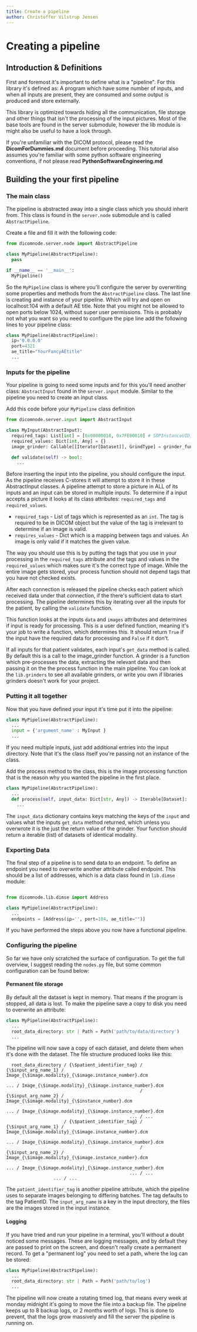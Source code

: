 ```yaml
---
title: Create a pipeline
author: Christoffer Vilstrup Jensen
---
```

# Creating a pipeline

## Introduction & Definitions

First and foremost it's important to define what is a "pipeline".
For this library it's defined as: A program which have some number of inputs, and
when all inputs are present, they are consumed and some output is produced and store externally.

This library is optimized towards hiding all the communication, file storage and other things that isn't the processing of the input pictures.
Most of the base tools are found in the server submodule, however the lib module is might also be useful to have a look through.

If you're unfamiliar with the DICOM protocol, please read the **DicomForDummies.md** document before proceeding.
This tutorial also assumes you're familiar with some python software engineering conventions, if not please read **PythonSoftwareEngineering.md**

## Building the your first pipeline

### The main class

The pipeline is abstracted away into a single class which you should inherit from. This class is found in the `server.node` submodule and is called `AbstractPipeline`.

Create a file and fill it with the following code:

```python
from dicomnode.server.node import AbstractPipeline

class MyPipeline(AbstractPipeline):
  pass

if __name__ == '__main__':
  MyPipeline()
```

So the `MyPipeline` class is where you'll configure the server by overwriting some properties and methods from the `AbstractPipeline` class.
The last line is creating and instance of your pipeline. Which will try and open on localhost:104 with a default AE title.
Note that you might not be allowed to open ports below 1024, without super user permissions.
This is probably not what you want so you need to configure the pipe line add the following lines to your pipeline class:

```python
class MyPipeline(AbstractPipeline):
  ip='0.0.0.0'
  port=4321
  ae_title="YourFancyAEtitle"
  ...
```

### Inputs for the pipeline

Your pipeline is going to need some inputs and for this you'll need another class: `AbstractInput` found in the `server.input` module.
Similar to the pipeline you need to create an input class.

Add this code before your `MyPipeline` class definition

```python
from dicomnode.server.input import AbstractInput

class MyInput(AbstractInput):
  required_tags: List[int] = [0x00080018, 0x7FE00010] # SOPInstanceUID, Pixel Data
  required_values: Dict[int, Any] = {}
  image_grinder: Callable[[Iterator[Dataset]], GrindType] = grinder_function

  def validate(self) -> bool:
    ...
```

Before inserting the input into the pipeline, you should configure the input.
As the pipeline receives C-stores it will attempt to store it in these AbstractInput classes.
A pipeline attempt to store a picture in ALL of its inputs and an input can be stored in multiple inputs.
To determine if a input accepts a picture it looks at its class attributes: `required_tags` and `required_values`.

* `required_tags` - List of tags which is represented as an `int`. The tag is required to be in DICOM object but the value of the tag is irrelevant to determine if an image is valid.
* `requires_values` - Dict which is a mapping between tags and values. An image is only valid if it matches the given value.

The way you should use this is by putting the tags that you use in your processing in the `required_tags` attribute and the tags and values in the `required_values` which makes sure it's the correct type of image. While the entire image gets stored, your process function should not depend tags
that you have not checked exists.

After each connection is released the pipeline checks each patient which received data under that connection, if the there's sufficient data to start processing.
The pipeline determines this by iterating over all the inputs for the patient, by calling the `validate` function.

This function looks at the inputs `data` and `images` attributes and determines if input is ready for processing. This is a user defined function, meaning it's your job to write a function, which determines this. It should return `True` if the input have the required data for processing and `False` if it don't.

If all inputs for that patient validates, each input's `get_data` method is called. By default this is a call to the image_grinder function.
A grinder is a function which pre-processes the data, extracting the relevant data and then passing it on the the process function in the main pipeline.
You can look at the `lib.grinders` to see all available grinders, or write you own if libraries grinders doesn't work for your project.

### Putting it all together

Now that you have defined your input it's time put it into the pipeline:

```python
class MyPipeline(AbstractPipeline):
  ...
  input = {'argument_name' : MyInput }
  ...
```

If you need multiple inputs, just add additional entries into the input directory. Note that it's the class itself you're passing not an instance of the class.

Add the process method to the class, this is the image processing function that is the reason why you wanted the pipeline in the first place.

```python
class MyPipeline(AbstractPipeline):
  ...
  def process(self, input_data: Dict[str, Any]) -> Iterable[Dataset]:
    ...
```

The `input_data` dictionary contains keys matching the keys of the `input` and values what the inputs `get_data` method returned, which unless you overwrote it is the just the return value of the grinder. Your function should return a iterable (list) of datasets of identical modality.

### Exporting Data

The final step of a pipeline is to send data to an endpoint. To define an endpoint you need to overwrite another attribute called endpoint.
This should be a list of addresses, which is a data class found in `lib.dimse` module:

```python

from dicomnode.lib.dimse import Address

class MyPipeline(AbstractPipeline):
  ...
  endpoints = [Address(ip='', port=104, ae_title="")]
```

If you have performed the steps above you now have a functional pipeline.

### Configuring the pipeline

So far we have only scratched the surface of configuration. To get the full overview, I suggest reading the `nodes.py` file, but some common configuration can be found below:

#### Permanent file storage

By default all the dataset is kept in memory. That means if the program is stopped, all data is lost.
To make the pipeline save a copy to disk you need to overwrite an attribute:

```python
class MyPipeline(AbstractPipeline):
  ...
  root_data_directory: str | Path = Path('path/to/data/directory')
  ...
```

The pipeline will now save a copy of each dataset, and delete them when it's done with the dataset.
The file structure produced looks like this:

```text
  root_data_directory / {\$patient_identifier_tag} / {\$input_arg_name_1} / Image_{\$image.modality}_{\$image.instance_number}.dcm
                                                                                ... / Image_{\$image.modality}_{\$image.instance_number}.dcm
                                                   / {\$input_arg_name_2} / Image_{\$image.modality}_{\$instance_number}.dcm
                                                                                ... / Image_{\$image.modality}_{\$image.instance_number}.dcm
                                               ... / ...
                      / {\$patient_identifier_tag} / {\$input_arg_name_1} / Image_{\$image.modality}_{\$image.instance_number}.dcm
                                                                                ... / Image_{\$image.modality}_{\$image.instance_number}.dcm
                                                   / {\$input_arg_name_2} / Image_{\$image.modality}_{\$image.instance_number}.dcm
                                                                                ... / Image_{\$image.modality}_{\$image.instance_number}.dcm
                                               ... / ...
                  ... / ...
```

The `patient_identifier_tag` is another pipeline attribute, which the pipeline uses to separate images belonging to differing batches.
The tag defaults to the tag PatientID. The `input_arg_name` is a key in the input directory, the files are the images stored in the input instance.

#### Logging

If you have tried and run your pipeline in a terminal, you'll without a doubt noticed some messages. These are logging messages, and by default they are passed to print on the screen, and doesn't really create a permanent record. To get a "permanent log" you need to set a path, where the log can be stored:

```python
class MyPipeline(AbstractPipeline):
  ...
  root_data_directory: str | Path = Path('path/to/log')
  ...
```

The pipeline will now create a rotating timed log, that means every week at monday midnight it's going to move the file into a backup file. The pipeline keeps up to 8 backup logs, or 2 months worth of logs. This is done to prevent, that the logs grow massively and fill the server the pipeline is running on.
